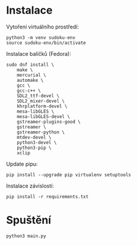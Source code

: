 # Instalace

Vytoření virtuálního prostředí:
```
python3 -m venv sudoku-env
source sudoku-env/bin/activate
```

Instalace balíčků (Fedora):
```
sudo dnf install \
    make \
    mercurial \
    automake \
    gcc \
    gcc-c++ \
    SDL2_ttf-devel \
    SDL2_mixer-devel \
    khrplatform-devel \
    mesa-libGLES \
    mesa-libGLES-devel \
    gstreamer-plugins-good \
    gstreamer \
    gstreamer-python \
    mtdev-devel \
    python3-devel \
    python3-pip \
    xclip
```

Update pipu:
```
pip install --upgrade pip virtualenv setuptools
```

Instalace závislostí:
```
pip install -r requirements.txt
```

# Spuštění
```
python3 main.py
```
